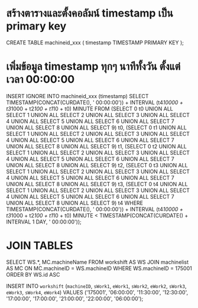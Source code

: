 # สร้างตารางและตั้งคอลัมน์ timestamp เป็น primary key
CREATE TABLE machineid_xxx (
    timestamp TIMESTAMP PRIMARY KEY
);

# เพิ่มข้อมูล timestamp ทุกๆ นาทีทั้งวัน ตั้งแต่เวลา 00:00:00
INSERT IGNORE INTO machineid_xxx (timestamp)
SELECT TIMESTAMP(CONCAT(CURDATE(), ' 00:00:00')) + INTERVAL (t4*10000 + t3*1000 + t2*100 + t1*10 + t0) MINUTE
FROM (SELECT 0 t0 UNION ALL SELECT 1 UNION ALL SELECT 2 UNION ALL SELECT 3 UNION ALL SELECT 4 UNION ALL
      SELECT 5 UNION ALL SELECT 6 UNION ALL SELECT 7 UNION ALL SELECT 8 UNION ALL SELECT 9) t0,
     (SELECT 0 t1 UNION ALL SELECT 1 UNION ALL SELECT 2 UNION ALL SELECT 3 UNION ALL SELECT 4 UNION ALL
      SELECT 5 UNION ALL SELECT 6 UNION ALL SELECT 7 UNION ALL SELECT 8 UNION ALL SELECT 9) t1,
     (SELECT 0 t2 UNION ALL SELECT 1 UNION ALL SELECT 2 UNION ALL SELECT 3 UNION ALL SELECT 4 UNION ALL
      SELECT 5 UNION ALL SELECT 6 UNION ALL SELECT 7 UNION ALL SELECT 8 UNION ALL SELECT 9) t2,
     (SELECT 0 t3 UNION ALL SELECT 1 UNION ALL SELECT 2 UNION ALL SELECT 3 UNION ALL SELECT 4 UNION ALL
      SELECT 5 UNION ALL SELECT 6 UNION ALL SELECT 7 UNION ALL SELECT 8 UNION ALL SELECT 9) t3,
     (SELECT 0 t4 UNION ALL SELECT 1 UNION ALL SELECT 2 UNION ALL SELECT 3 UNION ALL SELECT 4 UNION ALL
      SELECT 5 UNION ALL SELECT 6 UNION ALL SELECT 7 UNION ALL SELECT 8 UNION ALL SELECT 9) t4
WHERE TIMESTAMP(CONCAT(CURDATE(), ' 00:00:00')) + INTERVAL (t4*10000 + t3*1000 + t2*100 + t1*10 + t0) MINUTE < TIMESTAMP(CONCAT(CURDATE() + INTERVAL 1 DAY, ' 00:00:00'));

# JOIN TABLES
SELECT WS.*, MC.machineName
FROM workshift AS WS
JOIN machinelist AS MC ON MC.machineID = WS.machineID
WHERE WS.machineID = 175001
ORDER BY WS.id ASC

INSERT INTO `workshift` (`machineID`, `sWork1`, `eWork1`, `sWork2`, `eWork2`, `sWork3`, `eWork3`, `sWork4`, `eWork4`) VALUES ('175001', '06:00:00', '11:30:00', '12:30:00', '17:00:00', '17:00:00', '21:00:00', '22:00:00', '06:00:00');